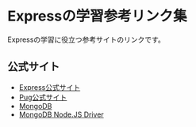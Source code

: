 # Expressの学習参考リンク集

Expressの学習に役立つ参考サイトのリンクです。

<h2 id="official">公式サイト</h2>

- [Express公式サイト](https://expressjs.com/ja/)
- [Pug公式サイト](https://pugjs.org/api/getting-started.html)
- [MongoDB](https://www.mongodb.com/)
- [MongoDB Node.JS Driver](http://mongodb.github.io/node-mongodb-native/)

